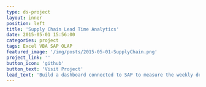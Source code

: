 ```yaml
---
type: ds-project
layout: inner
position: left
title: 'Supply Chain Lead Time Analytics'
date: 2015-05-01 15:56:00
categories: project
tags: Excel VBA SAP OLAP
featured_image: '/img/posts/2015-05-01-SupplyChain.png'
project_link: ''
button_icon: 'github'
button_text: 'Visit Project'
lead_text: 'Build a dashboard connected to SAP to measure the weekly development of lead times along the supply chain. The goal was to reduce the overall lead time and identify bottlenecks in the supply chain.'
---
```

